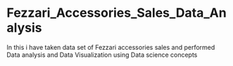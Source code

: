 # Fezzari_Accessories_Sales_Data_Analysis
In this i have taken data set of Fezzari accessories sales and performed Data analysis and Data Visualization using Data science concepts
